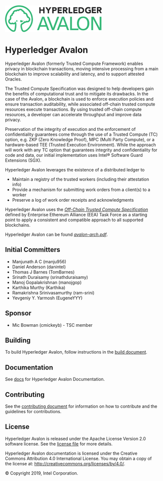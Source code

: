 <!--
Licensed under Creative Commons Attribution 4.0 International License
https://creativecommons.org/licenses/by/4.0/
-->

<img src="images/HL_Avalon_Logo_Color.png" width="318" height="87"
 alt="Hyperledger Avalon logo" />

# Hyperledger Avalon

Hyperledger Avalon (formerly Trusted Compute Framework)
enables privacy in blockchain transactions,
moving intensive processing from a main blockchain to improve scalability and
latency, and to support attested Oracles.

The Trusted Compute Specification was designed to help developers gain the
benefits of computational trust and to mitigate its drawbacks. In the case of
the Avalon, a blockchain is used to enforce execution
policies and ensure transaction auditability, while associated off-chain
trusted compute resources execute transactions. By using trusted off-chain
compute resources, a developer can accelerate throughput and improve data
privacy.

Preservation of the integrity of execution and the enforcement
of confidentiality guarantees come through the use of a Trusted Compute (TC)
option, e.g. ZKP (Zero Knowledge Proof), MPC (Multi Party Compute),
or a hardware-based TEE (Trusted Execution Environment).
While the approach will work with any TC option that guarantees integrity and
confidentiality for code and data, our initial implementation uses
Intel® Software Guard Extensions (SGX).

Hyperledger Avalon leverages the existence of a distributed ledger to
 * Maintain a registry of the trusted workers (including their attestation info)
 * Provide a mechanism for submitting work orders from a client(s) to a worker
 * Preserve a log of work order receipts and acknowledgments

Hyperledger Avalon uses the
[ _Off-Chain Trusted Compute Specification_](https://entethalliance.github.io/trusted-computing/spec.html)
defined by Enterprise Ethereum Alliance (EEA) Task Force as a starting point to
apply a consistent and compatible approach to all supported blockchains.

Hyperledger Avalon can be found [_avalon-arch.pdf_](docs/avalon-arch.pdf).

## Initial Committers
* Manjunath A C (manju956)
* Daniel Anderson (danintel)
* Thomas J Barnes (TomBarnes)
* Srinath Duraisamy (srinathduraisamy)
* Manoj Gopalakrishnan (manojgop)
* Karthika Murthy (Karthika)
* Ramakrishna Srinivasamurthy (ram-srini)
* Yevgeniy Y. Yarmosh (EugeneYYY)

## Sponsor
* Mic Bowman (cmickeyb) - TSC member

## Building

To build Hyperledger Avalon, follow instructions in the [build document](BUILD.md).

## Documentation

See [docs](docs) for Hyperledger Avalon Documentation.

## Contributing

See the [contributing document](CONTRIBUTING.md)
for information on how to contribute and the guidelines for contributions.

## License
Hyperledger Avalon is released under the Apache License
Version 2.0 software license. See the [license file](LICENSE) for more details.

Hyperledger Avalon documentation is licensed under the
Creative Commons Attribution 4.0 International License. You may obtain a copy
of the license at: http://creativecommons.org/licenses/by/4.0/.

© Copyright 2019, Intel Corporation.
